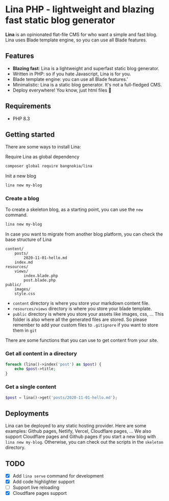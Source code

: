 # Lina PHP - lightweight and blazing fast static blog generator

**Lina** is an opinionated flat-file CMS for who want a simple and fast blog. Lina uses Blade template engine, so you can use all Blade features.

## Features
- **Blazing fast**: Lina is a lightweight and superfast static blog generator.
- Written in PHP: so if you hate Javascript, Lina is for you.
- Blade template engine: you can use all Blade features.'
- Minimalistic: Lina is a static blog generator. It's not a full-fledged CMS.
- Deploy everywhere! You know, just html files 🤣

## Requirements
- PHP 8.3

## Getting started
There are some ways to install Lina:

Require Lina as global dependency
```bash
composer global require bangnokia/lina
```
Init a new blog
```bash
lina new my-blog
```



### Create a blog
To create a skeleton blog, as a starting point, you can use the `new` command.
```bash
lina new my-blog
```

In case you want to migrate from another blog platform, you can check the base structure of Lina
```
content/
    posts/
        2020-11-01-hello.md
    index.md
resources/
    views/
        index.blade.php
        post.blade.php
public/ 
    images/
    style.css
```


- `content` directory is where you store your markdown content file.
- `resources/views` directory is where you store your blade template.
- `public` directory is where you store your assets like images, css, ... This folder is also where all the generated files are stored. So please remember to add your custom files to `.gitignore` if you want to store them in `git`

There are some functions that you can use to get content from your site.

### Get all content in a directory

```php
foreach (lina()->index('post') as $post) {
    echo $post->title;
}
```

### Get a single content

```php
$post = lina()->get('posts/2020-11-01-hello.md');
```

## Deployments
Lina can be deployed to any static hosting provider. Here are some examples: Github pages, Netlify, Vercel, Cloudflare pages, ...
We also support Cloudflare pages and Github pages if you start a new blog with `lina new my-blog`. Otherwise, you can check out the scripts in the `skeleton` directory.

## TODO

- [x] Add `lina serve` command for development
- [x] Add code highlighter support
- [ ] Support live reloading
- [x] Cloudflare pages support

